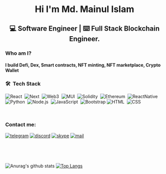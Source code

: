 <h1 align="center"> Hi I'm Md. Mainul Islam </h1>

<h2 align="center">  💻 Software Engineer | ⌨️ Full Stack Blockchain Engineer. </h2>

### Who am I?

#### I build Defi, Dex, Smart contracts, NFT minting, NFT marketplace, Crypto Wallet
<!-- | ✨ Bangladesh  -->
 
<!-- - 🔭 I’m currently working on --- Tempus.Capital as Technical Team Lead(Web, Mobile, Blockchain, Web3, NFT).
- 💻 I'm a Full-stack Developer 3 years of experience specializing in ReactJS, React-Native, Node.js & Blockchain(Solidity,Pact).
- ❤️ I love to code, am interest to learn new things related to Software Engineering, Cloud computing, Blockchain.
- 🔌 My GOAL: work as a professional Software Engineer in a vibrant Tech company.
- 📚 Learning software engineering, self driven, hard working and friendly.😃
- 💬 Ask me about --- Anything
- 📫 How to reach me: --- mainulislamfaruqi@gmail.com
- 🌷 Enjoying coding lifestyle and learning new things related to frontend, backend, software engineering, Blockchain what keeps me alive and kicking. -->

### 🛠 &nbsp;Tech Stack
![React](https://img.shields.io/badge/-React-05122A?style=flat&logo=react)&nbsp;
![Next](https://img.shields.io/badge/-Next-05122A?style=flat&logo=next.js)&nbsp;
![Web3](https://img.shields.io/badge/-Web3-05122A?style=flat&logo=web3.js)&nbsp;
![MUI](https://img.shields.io/badge/-MUI-05122A?style=flat&logo=MUI)&nbsp;
![Solidity](https://img.shields.io/badge/-Solidity-05122A?style=flat&logo=solidity)&nbsp;
![Ethereum](https://img.shields.io/badge/-Ethereum-05122A?style=flat&logo=ethereum)&nbsp;
![ReactNative](https://img.shields.io/badge/-React_Native-05122A?style=flat&logo=react)&nbsp;
![Python](https://img.shields.io/badge/-Python-05122A?style=flat&logo=python)&nbsp;
![Node.js](https://img.shields.io/badge/-Node.js-05122A?style=flat&logo=node.js)&nbsp;
![JavaScript](https://img.shields.io/badge/-JavaScript-05122A?style=flat&logo=javascript)&nbsp;
![Bootstrap](https://img.shields.io/badge/-Bootstrap-05122A?style=flat&logo=bootstrap&logoColor=563D7C)
![HTML](https://img.shields.io/badge/-HTML-05122A?style=flat&logo=HTML5)&nbsp;
![CSS](https://img.shields.io/badge/-CSS-05122A?style=flat&logo=CSS3&logoColor=1572B6)&nbsp;
<!-- ![Java](https://img.shields.io/badge/-Java-05122A?style=flat&logo=Java&logoColor=FFA518)&nbsp; -->
<!-- ![C](https://img.shields.io/badge/-C-05122A?style=flat&logo=C&logoColor=A8B9CC)&nbsp;
![C++](https://img.shields.io/badge/-C++-05122A?style=flat&logo=C%2B%2B&logoColor=00599C)&nbsp;
![Git](https://img.shields.io/badge/-Git-05122A?style=flat&logo=git)&nbsp;
![GitHub](https://img.shields.io/badge/-GitHub-05122A?style=flat&logo=github)&nbsp; -->
<br />

<!-- ### Connect with me:

[<img align="left" alt="codeSTACKr.com" width="22px" src="https://raw.githubusercontent.com/iconic/open-iconic/master/svg/globe.svg" />](https://mainul.netlify.app/)
[<img align="left" alt="codeSTACKr | YouTube" width="22px" src="https://cdn.jsdelivr.net/npm/simple-icons@v3/icons/youtube.svg" />](https://www.youtube.com/channel/UCXPMuLeo9gMn6ED1NoixC5A?view_as=subscriber)
[<img align="left" alt="codeSTACKr | Twitter" width="22px" src="https://cdn.jsdelivr.net/npm/simple-icons@3/icons/facebook.svg" />](https://www.facebook.com/mainul.mif)
[<img align="left" alt="codeSTACKr | LinkedIn" width="22px" src="https://cdn.jsdelivr.net/npm/simple-icons@v3/icons/linkedin.svg" />](https://www.linkedin.com/in/md-mainul-islam-faruqi/)
[<img align="left" alt="codeSTACKr | Instagram" width="22px" src="https://cdn.jsdelivr.net/npm/simple-icons@v3/icons/instagram.svg" />](https://www.instagram.com/mainul_islam_faruqi/)

<br /> -->

### Contact me:

[![telegram](https://user-images.githubusercontent.com/23559697/168880880-31e2979b-c077-4dbb-9c89-40e39e657080.png)](https://t.me/msfaruqi)
[![discord](https://user-images.githubusercontent.com/23559697/168879714-bf64acf3-48c9-4c8c-8507-fbbb7bf07481.png)](https://discordapp.com/users/943535226125185054)
[![skype](https://user-images.githubusercontent.com/23559697/168881725-6f9ddf34-7dfa-4820-9ae9-863353928596.png)](https://join.skype.com/invite/VqlEEwXOruy6)
[![mail](https://user-images.githubusercontent.com/23559697/168882584-d8a64bc4-6194-4e6c-b792-46e68a5e25c2.png)](mailto:mainulislamfaruqi@gmail.com)



<!-- ### Languages and Tools: -->

<!-- <img align="left" alt="Visual Studio Code" width="26px" src="https://raw.githubusercontent.com/github/explore/80688e429a7d4ef2fca1e82350fe8e3517d3494d/topics/visual-studio-code/visual-studio-code.png" />
<img align="left" alt="HTML5" width="26px" src="https://raw.githubusercontent.com/github/explore/80688e429a7d4ef2fca1e82350fe8e3517d3494d/topics/html/html.png" />
<img align="left" alt="CSS3" width="26px" src="https://raw.githubusercontent.com/github/explore/80688e429a7d4ef2fca1e82350fe8e3517d3494d/topics/css/css.png" />
<img align="left" alt="Sass" width="26px" src="https://raw.githubusercontent.com/github/explore/80688e429a7d4ef2fca1e82350fe8e3517d3494d/topics/sass/sass.png" />
<img align="left" alt="JavaScript" width="" src="https://camo.githubusercontent.com/6e8ce928be6e5866e27140eb0bb25479b52137d75ee0196e7b67c91038a9abc3/68747470733a2f2f696d672e736869656c64732e696f2f62616467652f2d4a6176615363726970742d3035313232413f7374796c653d666c6174266c6f676f3d6a617661736372697074" />
<img align="left" alt="JavaScript" width="26px" src="https://raw.githubusercontent.com/github/explore/80688e429a7d4ef2fca1e82350fe8e3517d3494d/topics/typescript/typescript.png" />
<img align="left" alt="Deno" width="40px" src="https://camo.githubusercontent.com/b68ee2443882c03a011ea49e1b6bcbe7bd994e1da6a980291557a3fd89348322/68747470733a2f2f63646e2e69636f6e73636f75742e636f6d2f69636f6e2f667265652f706e672d36342f707974686f6e2d322d3232363035312e706e67" />
<img align="left" alt="Solidity" width="" color="#363636" src="https://camo.githubusercontent.com/c40b940829c7feb5aa93b98150dede2d99b5461d7dfb277aeef2c17daa71833c/68747470733a2f2f696d672e736869656c64732e696f2f62616467652f2d536f6c69646974792d3035313232413f7374796c653d666c6174266c6f676f3d736f6c6964697479" />

<img align="left" alt="Ethereum" width="" src="https://camo.githubusercontent.com/82f8adc306f904af262026a041deca556d18f4d723778e313d8bd98b716e854a/68747470733a2f2f696d672e736869656c64732e696f2f62616467652f2d457468657265756d2d3035313232413f7374796c653d666c6174266c6f676f3d657468657265756d" />

<img align="left" alt="React" width="" src="https://camo.githubusercontent.com/0dbdbda9b41b77beb88c3a54e5da74ae7632c0683b09536f78bcc146258be5fe/68747470733a2f2f696d672e736869656c64732e696f2f62616467652f2d52656163742d3035313232413f7374796c653d666c6174266c6f676f3d7265616374" />

<img align="left" alt="Django" width="35px" color="#092E20" src="https://cdn.jsdelivr.net/npm/simple-icons@v5/icons/django.svg" />
<img align="left" alt="Node.js" width="" src="https://camo.githubusercontent.com/441ef92f4ca6ed08f5179c92de1db983e255289755d138acddb23c503f54fc9c/68747470733a2f2f696d672e736869656c64732e696f2f62616467652f2d4e6f64652e6a732d3035313232413f7374796c653d666c6174266c6f676f3d6e6f64652e6a73" />
<img align="left" alt="Express.js" width="35px" color="#000000" src="https://cdn.jsdelivr.net/npm/simple-icons@v5/icons/express.svg" /> -->

<!-- <img align="left" alt="Gatsby" width="26px" src="https://raw.githubusercontent.com/github/explore/e94815998e4e0713912fed477a1f346ec04c3da2/topics/gatsby/gatsby.png" /> -->
<!-- <img align="left" alt="GraphQL" width="26px" src="https://raw.githubusercontent.com/github/explore/80688e429a7d4ef2fca1e82350fe8e3517d3494d/topics/graphql/graphql.png" />

<img align="left" alt="SQL" width="26px" src="https://raw.githubusercontent.com/github/explore/80688e429a7d4ef2fca1e82350fe8e3517d3494d/topics/sql/sql.png" />
<img align="left" alt="MySQL" width="40px" src="https://camo.githubusercontent.com/c59003eacd06654b84692765cc070b03f6a33b86fe8e3f2c21deecbc5e0b95f7/68747470733a2f2f63646e2e69636f6e73636f75742e636f6d2f69636f6e2f667265652f706e672d36342f6d7973716c2d31382d313137343933382e706e67" />
<img align="left" alt="MongoDB" width="40px" color="#47A248" style="color:#47A248" src="https://cdn.jsdelivr.net/npm/simple-icons@v5/icons/mongodb.svg" />

<img align="left" alt="Git" width="26px" src="https://raw.githubusercontent.com/github/explore/80688e429a7d4ef2fca1e82350fe8e3517d3494d/topics/git/git.png" /> -->

<br/> <br/> <br/>

![Anurag's github stats](https://github-readme-stats.vercel.app/api?username=CrazyPythonLover1&show_icons=true&theme=radical)
[![Top Langs](https://github-readme-stats.vercel.app/api/top-langs/?username=CrazyPythonLover1&langs_count=14&hide=php,html,java,objective-c,shell,powershell,ruby,starlark&layout=compact&theme=radical)](https://github.com/anuraghazra/github-readme-stats)
<br/> <br/>
<!-- ![Profile views](https://gpvc.arturio.dev/CrazyPythonLover1)   -->



<!-- 
### Who am I?

#### I build Defi, Dex, Smart contracts, NFT minting, staking, NFT marketplace, NFT Game Development and Cross swap & Bridge -->

<!-- ### My featured projects:

| ERC20 Token Generator | Crypto Trading Platform | Decentralized Exchange | NFT Website |
:---:|:---:| :---:| :---:|
<img src="https://user-images.githubusercontent.com/23559697/168871987-662ebf15-d150-4432-a8df-46a12b53e2ba.png" width="200"/><br/><a href="https://top1st.github.io/erc20-generator/">ERC20 Generator</a> | <img src="https://user-images.githubusercontent.com/23559697/168872077-014fad28-5522-471e-90b3-c4cc62281297.png" width="200"/><br/><a href="https://bitubu.com/en/trading/btcusdt">Bitubu</a> | <img src="https://user-images.githubusercontent.com/23559697/168872115-143ce7dc-f97d-40df-9494-75acbb89530e.png" width="200"/><br/><a href="https://pxswap.io/swap">Pxswap<a/> | <img src="https://user-images.githubusercontent.com/23559697/168872476-e266d61e-48b8-4df6-95fb-903b2e6a2f63.png" width="200"/><br/><a href="https://dopeheads.com/">Dopehead</a>
<img src="https://user-images.githubusercontent.com/23559697/168874696-fe4525ea-2dc0-42b3-ab48-6da2d68f050b.png" width="200"/><br/><a href="https://top1st.github.io/bep20-generator/create-token/">BEP20 Generator</a> | <img src="https://user-images.githubusercontent.com/23559697/168874975-57bb3804-32d3-4e3e-9ce1-7bf680d53c25.png" width="200"/><br/><a href="https://oboltrade.com/">Oboltrade</a> | <img src="https://user-images.githubusercontent.com/23559697/168875390-d237211d-6f75-40c6-9050-197f523d8e9f.png" width="200"/><br/><a href="https://demo.silverlineswap.org/">Silverline<a/> | <img src="https://user-images.githubusercontent.com/23559697/168876320-90ac3234-b3e1-43d8-b72c-c59c5f179b61.png" width="200"/><br/><a href="https://www.fatoshi.community/home">Fatoshi</a> -->

<!-- ### 🛠 &nbsp;Tech Stack
![Solidity](https://img.shields.io/badge/-Solidity-05122A?style=flat&logo=solidity)&nbsp;
![Ethereum](https://img.shields.io/badge/-Ethereum-05122A?style=flat&logo=ethereum)&nbsp;
![ReactNative](https://img.shields.io/badge/-React_Native-05122A?style=flat&logo=react)&nbsp;
![Python](https://img.shields.io/badge/-Python-05122A?style=flat&logo=python)&nbsp;
![React](https://img.shields.io/badge/-React-05122A?style=flat&logo=react)&nbsp;
![Node.js](https://img.shields.io/badge/-Node.js-05122A?style=flat&logo=node.js)&nbsp;
![JavaScript](https://img.shields.io/badge/-JavaScript-05122A?style=flat&logo=javascript)&nbsp;
![Bootstrap](https://img.shields.io/badge/-Bootstrap-05122A?style=flat&logo=bootstrap&logoColor=563D7C)
![HTML](https://img.shields.io/badge/-HTML-05122A?style=flat&logo=HTML5)&nbsp;
![CSS](https://img.shields.io/badge/-CSS-05122A?style=flat&logo=CSS3&logoColor=1572B6)&nbsp;
![Java](https://img.shields.io/badge/-Java-05122A?style=flat&logo=Java&logoColor=FFA518)&nbsp;
![C](https://img.shields.io/badge/-C-05122A?style=flat&logo=C&logoColor=A8B9CC)&nbsp;
![C++](https://img.shields.io/badge/-C++-05122A?style=flat&logo=C%2B%2B&logoColor=00599C)&nbsp;
![Git](https://img.shields.io/badge/-Git-05122A?style=flat&logo=git)&nbsp;
![GitHub](https://img.shields.io/badge/-GitHub-05122A?style=flat&logo=github)&nbsp;
<br /> -->

<!----[Anurag's github stats](https://github-readme-stats.vercel.app/api?username=top1st&show_icons=true&theme=radical)-->
 
<!--  ![Anurag's github stats](https://github-readme-stats.vercel.app/api?username=top1st&show_icons=true&theme=radical) 
 ![Anurag's github stats](https://github-readme-stats.vercel.app/api/top-langs/?username=top1st&show_icons=true&theme=radical&langs_count=14&layout=compact&hide=html,php,css,javascript)  -->
<!--  <br/> <br/>
  ![Profile views](https://gpvc.arturio.dev/top1st)   -->

<!-- ### Contact me:

[![telegram](https://user-images.githubusercontent.com/23559697/168880880-31e2979b-c077-4dbb-9c89-40e39e657080.png)](https://t.me/NFTisFun)
[![discord](https://user-images.githubusercontent.com/23559697/168879714-bf64acf3-48c9-4c8c-8507-fbbb7bf07481.png)](https://discordapp.com/users/450483984112025610)
[![skype](https://user-images.githubusercontent.com/23559697/168881725-6f9ddf34-7dfa-4820-9ae9-863353928596.png)](https://join.skype.com/invite/QBkK3WP02jTh)
[![mail](https://user-images.githubusercontent.com/23559697/168882584-d8a64bc4-6194-4e6c-b792-46e68a5e25c2.png)](mailto:top1st102@gmail.com)

 -->
